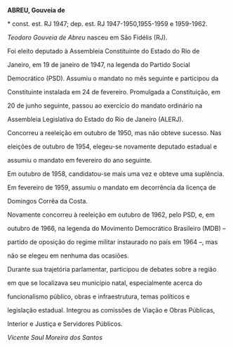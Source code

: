 **ABREU, Gouveia de**



\* const. est. RJ 1947; dep. est. RJ 1947-1950,1955-1959 e 1959-1962.



*Teodoro Gouveia de Abreu* nasceu em São Fidélis (RJ).



Foi eleito deputado à Assembleia Constituinte do Estado do Rio de

Janeiro, em 19 de janeiro de 1947, na legenda do Partido Social

Democrático (PSD). Assumiu o mandato no mês seguinte e participou da

Constituinte instalada em 24 de fevereiro. Promulgada a Constituição, em

20 de junho seguinte, passou ao exercício do mandato ordinário na

Assembleia Legislativa do Estado do Rio de Janeiro (ALERJ).



Concorreu a reeleição em outubro de 1950, mas não obteve sucesso. Nas

eleições de outubro de 1954, elegeu-se novamente deputado estadual e

assumiu o mandato em fevereiro do ano seguinte.



Em outubro de 1958, candidatou-se mais uma vez e obteve uma suplência.

Em fevereiro de 1959, assumiu o mandato em decorrência da licença de

Domingos Corrêa da Costa.



Novamente concorreu à reeleição em outubro de 1962, pelo PSD, e, em

outubro de 1966, na legenda do Movimento Democrático Brasileiro (MDB) –

partido de oposição do regime militar instaurado no país em 1964 –, mas

não se elegeu em nenhuma das ocasiões.



Durante sua trajetória parlamentar, participou de debates sobre a região

em que se localizava seu município natal, especialmente acerca do

funcionalismo público, obras e infraestrutura, temas políticos e

legislação estadual. Integrou as comissões de Viação e Obras Públicas,

Interior e Justiça e Servidores Públicos.



*Vicente Saul Moreira dos Santos*



